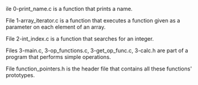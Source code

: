 ile 0-print_name.c is a function that prints a name.



File 1-array_iterator.c is a function that executes a function given as a parameter on each element of an array.



File 2-int_index.c is a function that searches for an integer.



Files 3-main.c, 3-op_functions.c, 3-get_op_func.c, 3-calc.h are part of a program that performs simple operations.



File function_pointers.h is the header file that contains all these functions' prototypes.

